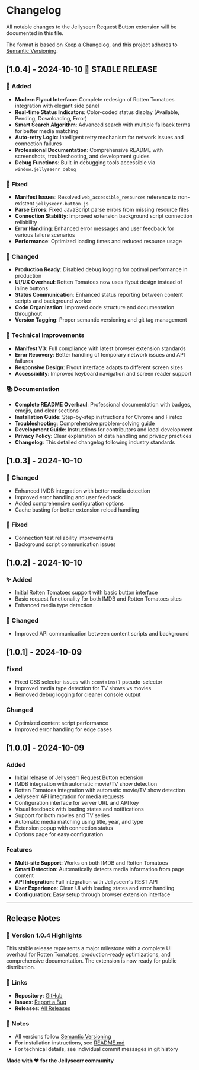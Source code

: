 # Changelog

All notable changes to the Jellyseerr Request Button extension will be documented in this file.

The format is based on [Keep a Changelog](https://keepachangelog.com/en/1.0.0/),
and this project adheres to [Semantic Versioning](https://semver.org/spec/v2.0.0.html).

## [1.0.4] - 2024-10-10 🎉 STABLE RELEASE

### 🎨 Added
- **Modern Flyout Interface**: Complete redesign of Rotten Tomatoes integration with elegant side panel
- **Real-time Status Indicators**: Color-coded status display (Available, Pending, Downloading, Error)
- **Smart Search Algorithm**: Advanced search with multiple fallback terms for better media matching
- **Auto-retry Logic**: Intelligent retry mechanism for network issues and connection failures
- **Professional Documentation**: Comprehensive README with screenshots, troubleshooting, and development guides
- **Debug Functions**: Built-in debugging tools accessible via `window.jellyseerr_debug`

### 🐛 Fixed
- **Manifest Issues**: Resolved `web_accessible_resources` reference to non-existent `jellyseerr-button.js`
- **Parse Errors**: Fixed JavaScript parse errors from missing resource files
- **Connection Stability**: Improved extension background script connection reliability
- **Error Handling**: Enhanced error messages and user feedback for various failure scenarios
- **Performance**: Optimized loading times and reduced resource usage

### 🔧 Changed
- **Production Ready**: Disabled debug logging for optimal performance in production
- **UI/UX Overhaul**: Rotten Tomatoes now uses flyout design instead of inline buttons
- **Status Communication**: Enhanced status reporting between content scripts and background worker
- **Code Organization**: Improved code structure and documentation throughout
- **Version Tagging**: Proper semantic versioning and git tag management

### 🚀 Technical Improvements
- **Manifest V3**: Full compliance with latest browser extension standards
- **Error Recovery**: Better handling of temporary network issues and API failures
- **Responsive Design**: Flyout interface adapts to different screen sizes
- **Accessibility**: Improved keyboard navigation and screen reader support

### 📚 Documentation
- **Complete README Overhaul**: Professional documentation with badges, emojis, and clear sections
- **Installation Guide**: Step-by-step instructions for Chrome and Firefox
- **Troubleshooting**: Comprehensive problem-solving guide
- **Development Guide**: Instructions for contributors and local development
- **Privacy Policy**: Clear explanation of data handling and privacy practices
- **Changelog**: This detailed changelog following industry standards

## [1.0.3] - 2024-10-10

### 🔄 Changed
- Enhanced IMDB integration with better media detection
- Improved error handling and user feedback
- Added comprehensive configuration options
- Cache busting for better extension reload handling

### 🐛 Fixed
- Connection test reliability improvements
- Background script communication issues

## [1.0.2] - 2024-10-10

### ✨ Added
- Initial Rotten Tomatoes support with basic button interface
- Basic request functionality for both IMDB and Rotten Tomatoes sites
- Enhanced media type detection

### 🔧 Changed
- Improved API communication between content scripts and background

## [1.0.1] - 2024-10-09

### Fixed
- Fixed CSS selector issues with `:contains()` pseudo-selector
- Improved media type detection for TV shows vs movies
- Removed debug logging for cleaner console output

### Changed
- Optimized content script performance
- Improved error handling for edge cases

## [1.0.0] - 2024-10-09

### Added
- Initial release of Jellyseerr Request Button extension
- IMDB integration with automatic movie/TV show detection
- Rotten Tomatoes integration with automatic movie/TV show detection
- Jellyseerr API integration for media requests
- Configuration interface for server URL and API key
- Visual feedback with loading states and notifications
- Support for both movies and TV series
- Automatic media matching using title, year, and type
- Extension popup with connection status
- Options page for easy configuration

### Features
- **Multi-site Support**: Works on both IMDB and Rotten Tomatoes
- **Smart Detection**: Automatically detects media information from page content
- **API Integration**: Full integration with Jellyseerr's REST API
- **User Experience**: Clean UI with loading states and error handling
- **Configuration**: Easy setup through browser extension interface

---

## Release Notes

### 🎯 Version 1.0.4 Highlights
This stable release represents a major milestone with a complete UI overhaul for Rotten Tomatoes, production-ready optimizations, and comprehensive documentation. The extension is now ready for public distribution.

### 🔗 Links
- **Repository**: [GitHub](https://github.com/murphy52/jellyseerr-browser-extension)
- **Issues**: [Report a Bug](https://github.com/murphy52/jellyseerr-browser-extension/issues)
- **Releases**: [All Releases](https://github.com/murphy52/jellyseerr-browser-extension/releases)

### 📝 Notes
- All versions follow [Semantic Versioning](https://semver.org/)
- For installation instructions, see [README.md](./README.md)
- For technical details, see individual commit messages in git history

**Made with ❤️ for the Jellyseerr community**

